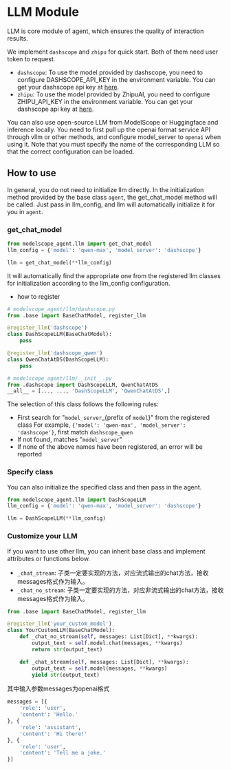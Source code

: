 # LLM Module
LLM is core module of agent, which ensures the quality of interaction results.

We implement `dashscope` and `zhipu` for quick start. Both of them need user token to request.
- `dashscope`: To use the model provided by dashscope, you need to configure DASHSCOPE_API_KEY in the environment variable. You can get your dashscope api key at [here](https://help.aliyun.com/zh/dashscope/developer-reference/activate-dashscope-and-create-an-api-key).
- `zhipu`: To use the model provided by ZhipuAI, you need to configure ZHIPU_API_KEY in the environment variable. You can get your dashscope api key at [here](https://open.bigmodel.cn/usercenter/apikeys).


You can also use open-source LLM from ModelScope or Huggingface and inference locally. You need to first pull up the openai format service API through vllm or other methods, and configure model_server to `openai` when using it. Note that you must specify the name of the corresponding LLM so that the correct configuration can be loaded.

## How to use
In general, you do not need to initialize llm directly. In the initialization method provided by the base class `agent`, the get_chat_model method will be called. Just pass in llm_config, and llm will automatically initialize it for you in `agent`.

### get_chat_model
```Python
from modelscope_agent.llm import get_chat_model
llm_config = {'model': 'qwen-max', 'model_server': 'dashscope'}

llm = get_chat_model(**llm_config)
```

It will automatically find the appropriate one from the registered llm classes for initialization according to the llm_config configuration.

- how to register
```python
# modelscope_agent/llm/dashscope.py
from .base import BaseChatModel, register_llm

@register_llm('dashscope')
class DashScopeLLM(BaseChatModel):
    pass

@register_llm('dashscope_qwen')
class QwenChatAtDS(DashScopeLLM):
    pass

# modelscope_agent/llm/__init__.py
from .dashscope import DashScopeLLM, QwenChatAtDS
__all__ = [..., ..., 'DashScopeLLM', 'QwenChatAtDS',]
```

The selection of this class follows the following rules:
- First search for "`model_server`_{prefix of `model`}" from the registered class
For example, `{'model': 'qwen-max', 'model_server': 'dashscope'}`, first match `dashscope_qwen`
- If not found, matches "`model_server`"
- If none of the above names have been registered, an error will be reported

### Specify class
You can also initialize the specified class and then pass in the agent.
```Python
from modelscope_agent.llm import DashScopeLLM
llm_config = {'model': 'qwen-max', 'model_server': 'dashscope'}

llm = DashScopeLLM(**llm_config)
```

### Customize your LLM

If you want to use other llm, you can inherit base class and implement attributes or functions below.

- `_chat_stream`: 子类一定要实现的方法，对应流式输出的chat方法，接收messages格式作为输入。
- `_chat_no_stream`: 子类一定要实现的方法，对应非流式输出的chat方法，接收messages格式作为输入。

```Python
from .base import BaseChatModel, register_llm

@register_llm('your_custom_model')
class YourCustomLLM(BaseChatModel):
    def _chat_no_stream(self, messages: List[Dict], **kwargs):
        output_text = self.model.chat(messages, **kwargs)
        return str(output_text)

    def _chat_stream(self, messages: List[Dict], **kwargs):
        output_text = self.model(messages, **kwargs)
        yield str(output_text)
```
其中输入参数messages为openai格式
```python
messages = [{
    'role': 'user',
    'content': 'Hello.'
}, {
    'role': 'assistant',
    'content': 'Hi there!'
}, {
    'role': 'user',
    'content': 'Tell me a joke.'
}]
```
